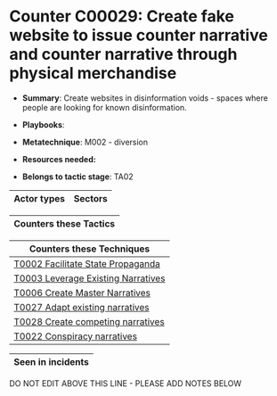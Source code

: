 # Counter C00029: Create fake website to issue counter narrative and counter narrative through physical merchandise

* **Summary**: Create websites in disinformation voids - spaces where people are looking for known disinformation. 

* **Playbooks**: 

* **Metatechnique**: M002 - diversion

* **Resources needed:** 

* **Belongs to tactic stage**: TA02


| Actor types | Sectors |
| ----------- | ------- |



| Counters these Tactics |
| ---------------------- |



| Counters these Techniques |
| ------------------------- |
| [T0002 Facilitate State Propaganda](../generated_pages/techniques/T0002.md) |
| [T0003 Leverage Existing Narratives](../generated_pages/techniques/T0003.md) |
| [T0006 Create Master Narratives](../generated_pages/techniques/T0006.md) |
| [T0027 Adapt existing narratives](../generated_pages/techniques/T0027.md) |
| [T0028 Create competing narratives](../generated_pages/techniques/T0028.md) |
| [T0022 Conspiracy narratives](../generated_pages/techniques/T0022.md) |



| Seen in incidents |
| ----------------- |


DO NOT EDIT ABOVE THIS LINE - PLEASE ADD NOTES BELOW